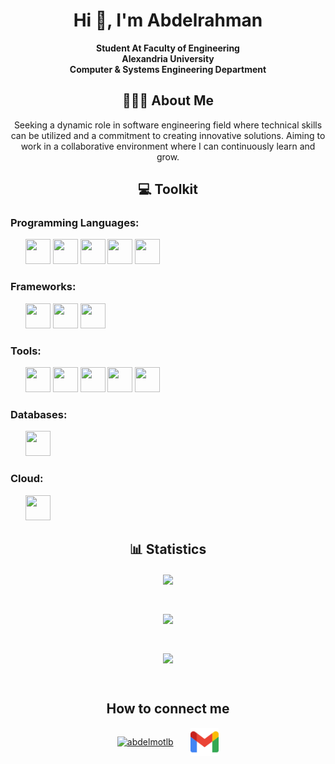 <!-- header -->
<h1 align="center" font-size="30px">Hi 👋, I'm Abdelrahman</h1>

<!-- status -->
<p align="center" font-size="25px">
  <strong>
    Student At Faculty of Engineering </br>
    Alexandria University </br> 
    Computer & Systems Engineering Department
  </strong>
</p>

<!-- about me -->
<div align="center" font-size="25px">
    <h2> 👨🏼‍💻 About Me</h2>
    <p color="blue">Seeking a dynamic role in software engineering field where technical skills can be utilized and a commitment to
      creating innovative solutions. Aiming to work in a collaborative environment where I can continuously learn and grow.</p>
</div>

<!-- Toolkit -->
<div align="center" font-size="25px">
    <h2> 💻 Toolkit </h2>
        <h3 align="left">Programming Languages:</h3>
        <p align="left">
            &nbsp; &nbsp; &nbsp;
            <!-- java language -->
            <img src="https://user-images.githubusercontent.com/25181517/117201156-9a724800-adec-11eb-9a9d-3cd0f67da4bc.png" width="40" height="40"/>
            <!-- c language -->
            <img src="https://user-images.githubusercontent.com/25181517/192106070-46255bcf-65e6-4c6b-a296-bf8d0d8fb2a7.png" width="40" height="40"/>
            <!-- cpp language -->
            <img src="https://user-images.githubusercontent.com/25181517/192106073-90fffafe-3562-4ff9-a37e-c77a2da0ff58.png" width="40" height="40"/>
            <!-- python language -->
            <img src="https://user-images.githubusercontent.com/25181517/183423507-c056a6f9-1ba8-4312-a350-19bcbc5a8697.png" width="40" height="40"/>
            <!-- javascript language -->
            <img src="https://user-images.githubusercontent.com/25181517/117447155-6a868a00-af3d-11eb-9cfe-245df15c9f3f.png" width="40" height="40"/>
        </p>
       <h3 align="left">Frameworks:</h3>
        <p align="left">
            &nbsp; &nbsp; &nbsp;
            <!-- react -->
            <img src="https://user-images.githubusercontent.com/25181517/183897015-94a058a6-b86e-4e42-a37f-bf92061753e5.png" width="40" height="40"/>
            <!-- angular -->
            <img src="https://user-images.githubusercontent.com/25181517/183890595-779a7e64-3f43-4634-bad2-eceef4e80268.png" width="40" height="40"/>
            <!-- spring boot -->
            <img src="https://user-images.githubusercontent.com/25181517/183891303-41f257f8-6b3d-487c-aa56-c497b880d0fb.png" width="40" height="40"/>
        </p>
        <h3 align="left">Tools:</h3>
        <p align="left">
            &nbsp; &nbsp; &nbsp;
            <!-- git -->
            <img src="https://user-images.githubusercontent.com/25181517/192108372-f71d70ac-7ae6-4c0d-8395-51d8870c2ef0.png" width="40" height="40"/>
            <!-- IntelliJ -->
            <img src="https://user-images.githubusercontent.com/25181517/192108890-200809d1-439c-4e23-90d3-b090cf9a4eea.png" width="40" height="40"/>
            <!-- postman -->
            <img src="https://user-images.githubusercontent.com/25181517/192109061-e138ca71-337c-4019-8d42-4792fdaa7128.png" width="40" height="40"/>
            <!-- jira -->
            <img src="https://user-images.githubusercontent.com/25181517/183912952-83784e94-629d-4c34-a961-ae2ae795b662.png" width="40" height="40"/>
            <!-- Jupyter Notebook -->
            <img src="https://user-images.githubusercontent.com/25181517/183914128-3fc88b4a-4ac1-40e6-9443-9a30182379b7.png" width="40" height="40"/>
        </p>
        <h3 align="left">Databases:</h3>
        <p align="left">
            &nbsp; &nbsp; &nbsp;
            <!-- mysql -->
            <img src="https://user-images.githubusercontent.com/25181517/183896128-ec99105a-ec1a-4d85-b08b-1aa1620b2046.png" width="40" height="40"/>
        </p>
        <h3 align="left">Cloud:</h3>
        <p align="left">
            &nbsp; &nbsp; &nbsp;
            <!-- aws -->
            <img src="https://user-images.githubusercontent.com/25181517/183911544-95ad6ba7-09bf-4040-ac44-0adafedb9616.png" width="40" height="40"/>
        </p>
</div>

<!-- Statistics -->
<div align="center" font-size="25px">
    <h2> 📊 Statistics </h2>
    <p>
      <img align="center" src="https://github-readme-stats.vercel.app/api?username=abdelmotlb&hide=stars&count_private=true&show_icons=true&theme=dracula" />
    </p> </br>
    <p>
      <img align="center" src="https://github-readme-stats.vercel.app/api/top-langs/?username=Ahmedelsa3eed&layout=compact&langs_count=7" />
    </p> </br>
    <p>
      <img align="center" src="https://streak-stats.demolab.com/?user=abdelmotlb" />
    </p> </br>
</div>

<!-- contact me -->
<div align="center" font-size="25px">
      <h2> How to connect me </h2>
      <!-- linkedin -->
      <a href="https://linkedin.com/in/abdelmotlb10/" target="blank"><img align="center" src="https://raw.githubusercontent.com/rahuldkjain/github-profile-readme-generator/master/src/images/icons/Social/linked-in-alt.svg" alt="abdelmotlb" height="40" width="40" /></a> 
      &nbsp; &nbsp; &nbsp;
      <!-- gmail -->
      <a href="mailto:abdelmotlb10@gmail.com" target="blank"><img align="center" src="https://github.com/abdelmotlb/abdelmotlb/blob/main/assets/gmail.svg" alt="abdelmotlb" height="45" width="45" /> 
</a>
</div>
